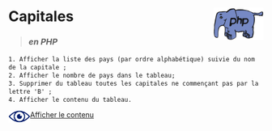 # **Capitales** <img align="right" src="../../src/img/php.gif" alt="PHP" title="PHP" widht="auto" height="64px">
> ### ***en PHP***

    1. Afficher la liste des pays (par ordre alphabétique) suivie du nom de la capitale ;
    2. Afficher le nombre de pays dans le tableau; 
    3. Supprimer du tableau toutes les capitales ne commençant pas par la lettre 'B' ;
    4. Afficher le contenu du tableau.

<img align="left" src="../../src/icon/eye.png" alt="see content" title="see content" widht="auto" height="24px"> [Afficher le contenu](https://github.com/MiKL5/afpaDev/blob/master/projets/record/instructions4use.md "Instructions")